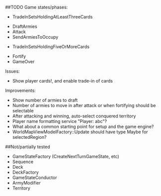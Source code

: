##TODO
Game states/phases:
- TradeInSetsHoldingAtLeastThreeCards
+ DraftArmies
+ Attack
+ SendArmiesToOccupy
- TradeInSetsHoldingFiveOrMoreCards
+ Fortify
+ GameOver


Issues:
- Show player cards!, and enable trade-in of cards

Improvements:
- Show number of armies to draft
- Number of armies to move in after attack or when fortifying should be selectable
- After attacking and winning, auto-select conquered territory
- Player name formatting service "Player: abc"?
- What about a common starting point for setup and the game engine?
- WorldMapViewModelFactory::Update should have type Maybe for selectedRegion?


##Not/partially tested
- GameStateFactory (CreateNextTurnGameState, etc)
- Sequence
- Deck
- DeckFactory
- GameStateConductor
- ArmyModifier
- Territory

